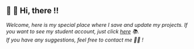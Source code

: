 
## 👋 👋 Hi, there !! ##

_Welcome, here is my special place where I save and update my projects. If you want to see my student account, just click [here]("https://github.com/eelismey-jf") 📚._
<br>
_If you have any suggestions, feel free to contact me 🙋‍♂️ !_




<!---
toyDeploy-22/toyDeploy-22 is a ✨ special ✨ repository because its `README.md` (this file) appears on your GitHub profile.
You can click the Preview link to take a look at your changes.
--->
